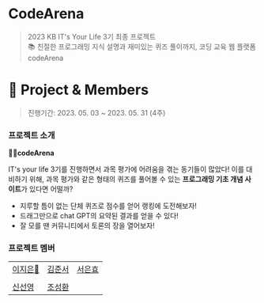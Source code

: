 # CodeArena

> 2023 KB IT's Your Life 3기 최종 프로젝트<br>
> 📚 친절한 프로그래밍 지식 설명과 재미있는 퀴즈 풀이까지, 코딩 교육 웹 플랫폼 codeArena


# 📌 Project & Members

> 진행기간: 2023. 05. 03 ~ 2023. 05. 31 (4주)

### 프로젝트 소개

**🧑‍💻codeArena** 

IT's your life 3기를 진행하면서 과목 평가에 어려움을 겪는 동기들이 많았다! 
이를 대비하기 위해, 과목 평가와 같은 형태의 퀴즈를 풀어볼 수 있는 **프로그래밍 기초 개념 사이트**가 있다면 어떨까?

- 지루할 틈이 없는 단체 퀴즈로 점수를 얻어 랭킹에 도전해보자! 
- 드래그만으로 chat GPT의 요약된 결과를 얻을 수 있다!
- 잘 모를 땐 커뮤니티에서 토론의 장을 열어보자! 





### 프로젝트 멤버


|                 |  |                     |
| -------------------------------------------- | ------------------------------------------ | ------------------------------------------------ |
| [이지은👑](https://github.com/Jieun714) | [김준서](https://github.com/adoo24) | [서은효](https://github.com/seoeunhyo) |
|          |     |
| [신선영](https://github.com/drsuneamer)   | [조성환](https://github.com/Chos1) |     |



